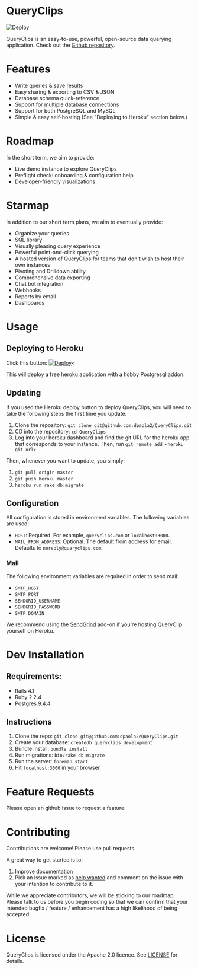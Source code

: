 # QueryClips

[![Deploy](https://www.herokucdn.com/deploy/button.svg)](https://heroku.com/deploy?template=https://github.com/dpaola2/QueryClips)

QueryClips is an easy-to-use, powerful, open-source data querying application. Check out the [Github repository](http://github.com/dpaola2/QueryClips).

# Features

- Write queries & save results
- Easy sharing & exporting to CSV & JSON
- Database schema quick-reference
- Support for multiple database connections
- Support for both PostgreSQL and MySQL
- Simple & easy self-hosting (See "Deploying to Heroku" section below.)

# Roadmap

In the short term, we aim to provide:

- Live demo instance to explore QueryClips
- Preflight check: onboarding & configuration help
- Developer-friendly visualizations

# Starmap

In addition to our short term plans, we aim to eventually provide:

- Organize your queries
- SQL library
- Visually pleasing query experience
- Powerful point-and-click querying
- A hosted version of QueryClips for teams that don't wish to host their own instances
- Pivoting and Drilldown ability
- Comprehensive data exporting
- Chat bot integration
- Webhooks
- Reports by email
- Dashboards

# Usage

## Deploying to Heroku

Click this button: [![Deploy](https://www.herokucdn.com/deploy/button.svg)](https://heroku.com/deploy?template=https://github.com/dpaola2/QueryClips)<

This will deploy a free heroku application with a hobby Postgresql addon.

## Updating

If you used the Heroku deploy button to deploy QueryClips, you will need to take the following steps the first time you update:

1. Clone the repository: `git clone git@github.com:dpaola2/QueryClips.git`
2. CD into the repository: `cd QueryClips`
3. Log into your heroku dashboard and find the git URL for the heroku app that corresponds to your instance. Then, run `git remote add <heroku git url>`

Then, whenever you want to update, you simply:

1. `git pull origin master`
2. `git push heroku master`
3. `heroku run rake db:migrate`

## Configuration

All configuration is stored in environment variables. The following variables are used:

- `HOST`: Required. For example, `queryclips.com` or `localhost:3000`.
- `MAIL_FROM_ADDRESS`: Optional. The default from address for email. Defaults to `noreply@queryclips.com`.

### Mail

The following environment variables are required in order to send mail:

- `SMTP_HOST`
- `SMTP_PORT`
- `SENDGRID_USERNAME`
- `SENDGRID_PASSWORD`
- `SMTP_DOMAIN`

We recommend using the [SendGrind](https://devcenter.heroku.com/articles/sendgrid) add-on if you're hosting QueryClip yourself on Heroku.

# Dev Installation

## Requirements:

- Rails 4.1
- Ruby 2.2.4
- Postgres 9.4.4

## Instructions

1. Clone the repo: `git clone git@github.com:dpaola2/QueryClips.git`
2. Create your database: `createdb queryclips_development`
3. Bundle install: `bundle install`
4. Run migrations: `bin/rake db:migrate`
5. Run the server: `foreman start`
6. Hit `localhost:3000` in your browser.

# Feature Requests

Please open an github issue to request a feature.

# Contributing

Contributions are welcome! Please use pull requests.

A great way to get started is to:

1. Improve documentation
2. Pick an issue marked as [help wanted](https://github.com/dpaola2/QueryClips/issues?q=is%3Aissue+is%3Aopen+label%3A%22help+wanted%22) and comment on the issue with your intention to contribute to it.

While we appreciate contributors, we will be sticking to our roadmap. Please talk to us before you begin coding so that we can confirm that your intended bugfix / feature / enhancement has a high likelihood of being accepted.

# License

QueryClips is licensed under the Apache 2.0 licence. See [LICENSE](LICENSE) for details.

